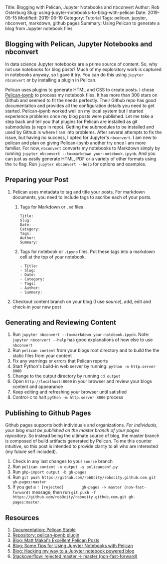 Title: Blogging with Pelican, Jupyter Notebooks and nbconvert
Author: Rob Osterburg
Slug: using-jupyter-notebooks-to-blog-with-pelican
Date: 2019-05-15
Modified: 2019-06-19
Category: Tutorial
Tags: pelican, jupyter, nbconvert, markdown, github pages
Summary: Using Pelican to generate a blog from Jupyter notebook files

## Blogging with Pelican, Jupyter Notebooks and nbconvert

In data science Jupyter notebooks are a prime source of content.  So, why not use notebooks for blog posts?  Much of my exploratory work is captured in notebooks anyway, so I gave it try.  You can do this using `jupyter nbconvert` or by installing a plugin in Pelican.  

Pelican uses plugins to generate HTML and CSS to create posts.  I chose [Pelican-ipynb](https://github.com/danielfrg/pelican-ipynb) to process my notebook files.  It has more than 300 stars on Github and seemed to fit the needs perfectly.  Their Github repo has good documentation and provides all the configuration details you need to get started.  Pelican-ipynb worked well on my local system but I started experience problems once my blog posts were published.  Let me take a step back and tell you that plugins for Pelican are installed as git submodules (a repo in repo).  Getting the submodules to be installed and used by Github is where I ran into problems.  After several attempts to fix the issue, but having no success, I opted for Jupyter's `nbconvert`.  I am new to pelican and plan on giving Pelican-ipynb another try once I am more familiar.  For now, `nbconvert` converts my notebooks to Markdown simply by running `jupyter nbconvert --to=markdown your-notebook.ipynb`.  And you can just as easily generate HTML, PDF or a variety of other formats using the `to` flag.  Run `jupyter nbconvert --help` for options and examples.

## Preparing your Post

1. Pelican uses metadata to tag and title your posts.  For markdown documents, you need to include tags to ascribe each of your posts.   

   1. Tags for Markdown or `.md` files

        ```text
        Title:
        Slug:
        Date:
        Category:
        Tags:
        Author:
        Summary:
        ```

   2. Tags for notebook or `.ipynb` files.  Put these tags into a markdown cell at the top of your notebook.
   
        ```text
        - Title:
        - Slug:
        - Date:
        - Category:
        - Tags:
        - Author:
        - Summary:
        ```


2. Checkout content branch on your blog (I use _source_), add, edit and check-in your new post

## Generating and Reviewing Content

1. Run `jupyter nbconvert --to=markdown your-notebook.ipynb`.  Note: `jupyter nbconvert --help` has good explanations of how else to use `nbconvert` 
1. Run `pelican content` from your blogs root directory and to build the the static files from your content
1. Fix any warnings or errors that Pelican reports  
1. Start Python's build-in web server by running: `python -m http.server 8000`
1. Change to the output directory by running `cd output`
1. Open `http://localhost:8000` in your browser and review your blogs content and appearance
1. Keep editing and refreshing your browser until satisfied
1. Control-c to halt `python -m http.server 8000` process

## Publishing to Github Pages

Github pages supports both individuals and organizations.  *For individuals, your blog must be published on the master branch of your pages repository.*  So instead being the ultimate source of blog, the master branch is composed of build artifacts generated by Pelican.  To me this counter intuitive, so this post is intended to provide clarity to all who are interested (my future self included).

1. Check in any last changes to your `source` branch
2. Run `pelican content -o output -s pelicanconf.py`
3. Run `ghp-import output -b gh-pages`
4. Run `git push https://github.com/robOcity/robocity.github.com.git gh-pages:master`
5. If you get a `! [rejected]        gh-pages -> master (non-fast-forward)` message, then run `git push -f https://github.com/robOcity/robocity.github.com.git gh-pages:master`.

## Resources

1. [Documentation: Pelican Stable](https://docs.getpelican.com/en/stable/index.html)
1. [Repository: pelican-ipynb plugin]([pelican-ipynb](https://github.com/danielfrg/pelican-ipynb))
1. [Blog: Matt Makai's Excellent Pelican Posts](https://www.fullstackpython.com/pelican.html)
1. [Blog: Some Tips for Using Jupyter Notebooks with Pelican](https://pmbaumgartner.github.io/blog/jupyter-notebooks-for-pelican/)
1. [Blog: Hacking my way to a Jupyter notebook powered blog](https://nipunbatra.github.io/blog/2017/Jupyter-powered-blog.html)
1. [Stackoverflow: rejected master -> master (non-fast-forward)](https://stackoverflow.com/questions/11696295/rejected-master-master-non-fast-forward)
